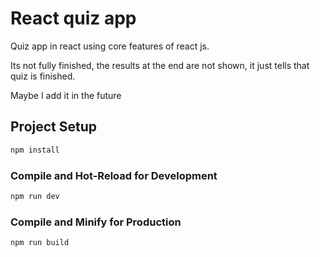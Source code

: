 # React quiz app

Quiz app in react using core features of react js.

Its not fully finished, the results at the end are not shown, it just tells that quiz is finished.

Maybe I add it in the future

## Project Setup

```sh
npm install
```

### Compile and Hot-Reload for Development

```sh
npm run dev
```

### Compile and Minify for Production

```sh
npm run build
```
